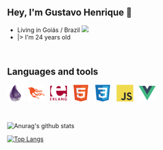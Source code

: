 ## Hey, I'm Gustavo Henrique 👋
<ul>
  <li>Living in Goiás / Brazil <img src="https://raw.githubusercontent.com/stevenrskelton/flag-icon/master/png/16/country-4x3/br.png"></li>
  <li>|> I'm 24 years old </li>
</ul>

<br />

## Languages and tools

<img alt="elixir" height="40" src="https://raw.githubusercontent.com/devicons/devicon/master/icons/elixir/elixir-original.svg">&nbsp;
<img alt="phoenix" height="40" src="https://raw.githubusercontent.com/devicons/devicon/master/icons/phoenix/phoenix-original.svg"> &nbsp;
<img alt="erlang" height="40" src="https://raw.githubusercontent.com/devicons/devicon/master/icons/erlang/erlang-plain-wordmark.svg"> &nbsp;
<img alt="html5" height="40" src="https://raw.githubusercontent.com/devicons/devicon/master/icons/html5/html5-original.svg"> &nbsp;
<img alt="css3" height="40" src="https://raw.githubusercontent.com/devicons/devicon/master/icons/css3/css3-original.svg"> &nbsp;
<img alt="javascript" height="40" src="https://raw.githubusercontent.com/devicons/devicon/master/icons/javascript/javascript-original.svg"> &nbsp;
<img alt="vue" height="40" src="https://raw.githubusercontent.com/devicons/devicon/master/icons/vuejs/vuejs-original.svg"> &nbsp;

<br />

![Anurag's github stats](https://github-readme-stats.vercel.app/api?username=guskcoder&show_icons=true&theme=radical)

[![Top Langs](https://github-readme-stats.vercel.app/api/top-langs/?username=LuisSempre&layout=compact&show_icons=true&theme=radical)](https://github.com/LuisSempre/github-readme-stats)
